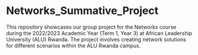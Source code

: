 # Networks_Summative_Project
This repository showcases our group project for the Networks course during the 2022/2023 Academic Year (Term 1, Year 3) at African Leadership University (ALU) Rwanda. The project involves creating network solutions for different scenarios within the ALU Rwanda campus.
